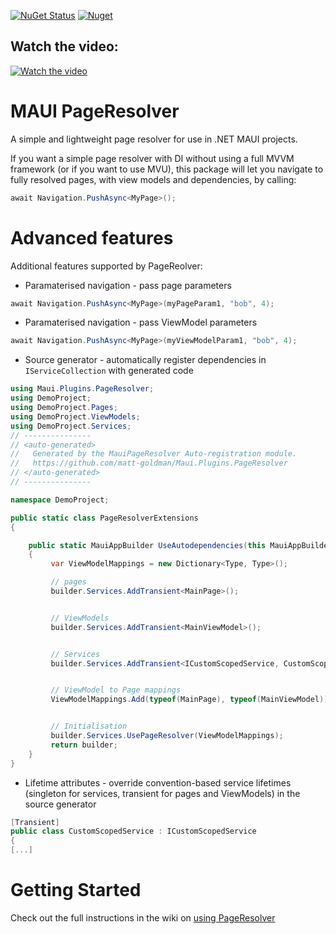 [![NuGet Status](https://img.shields.io/nuget/v/Goldie.MauiPlugins.PageResolver.svg?style=flat)](https://www.nuget.org/packages/Goldie.MauiPlugins.PageResolver/) [![Nuget](https://img.shields.io/nuget/dt/Goldie.MauiPlugins.PageResolver)](https://www.nuget.org/packages/Goldie.MauiPlugins.PageResolver)

## Watch the video:

<a href="http://www.youtube.com/watch?feature=player_embedded&v=qx8A4zIe9dU" target="_blank">
 <img src="http://img.youtube.com/vi/qx8A4zIe9dU/hqdefault.jpg" alt="Watch the video" />
</a>

# MAUI PageResolver
A simple and lightweight page resolver for use in .NET MAUI projects.

If you want a simple page resolver with DI without using a full MVVM framework (or if you want to use MVU), this package will let you navigate to fully resolved pages, with view models and dependencies, by calling:

```cs
await Navigation.PushAsync<MyPage>();
```

# Advanced features

Additional features supported by PageReolver:
* Paramaterised navigation - pass page parameters

```csharp
await Navigation.PushAsync<MyPage>(myPageParam1, "bob", 4);
```

* Paramaterised navigation - pass ViewModel parameters

```csharp
await Navigation.PushAsync<MyPage>(myViewModelParam1, "bob", 4);
```

* Source generator - automatically register dependencies in `IServiceCollection` with generated code

```csharp
using Maui.Plugins.PageResolver;
using DemoProject;
using DemoProject.Pages;
using DemoProject.ViewModels;
using DemoProject.Services;
// ---------------
// <auto-generated>
//   Generated by the MauiPageResolver Auto-registration module.
//   https://github.com/matt-goldman/Maui.Plugins.PageResolver
// </auto-generated>
// ---------------

namespace DemoProject;

public static class PageResolverExtensions
{

    public static MauiAppBuilder UseAutodependencies(this MauiAppBuilder builder)
    {
         var ViewModelMappings = new Dictionary<Type, Type>();

         // pages
         builder.Services.AddTransient<MainPage>();


         // ViewModels
         builder.Services.AddTransient<MainViewModel>();


         // Services
         builder.Services.AddTransient<ICustomScopedService, CustomScopedService>();


         // ViewModel to Page mappings
         ViewModelMappings.Add(typeof(MainPage), typeof(MainViewModel));


         // Initialisation
         builder.Services.UsePageResolver(ViewModelMappings);
         return builder;
    }
}
```

* Lifetime attributes - override convention-based service lifetimes (singleton for services, transient for pages and ViewModels) in the source generator

```csharp
[Transient]
public class CustomScopedService : ICustomScopedService
{
[...]
```

# Getting Started

Check out the full instructions in the wiki on [using PageResolver](https://github.com/matt-goldman/Maui.Plugins.PageResolver/wiki/1-Using-the-PageResolver)
